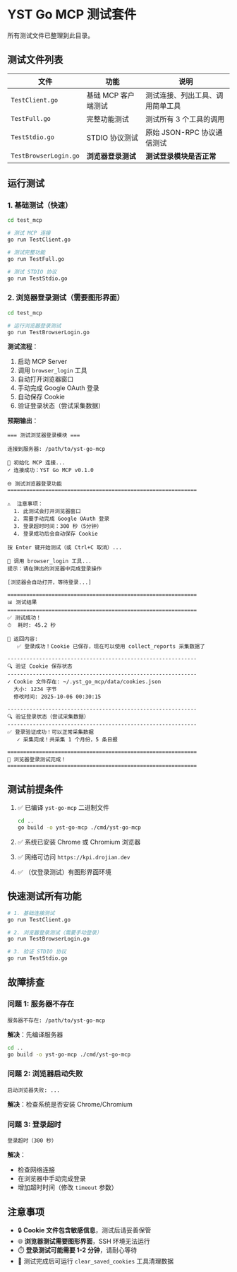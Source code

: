 # YST Go MCP 测试套件

所有测试文件已整理到此目录。

## 测试文件列表

| 文件 | 功能 | 说明 |
|------|------|------|
| `TestClient.go` | 基础 MCP 客户端测试 | 测试连接、列出工具、调用简单工具 |
| `TestFull.go` | 完整功能测试 | 测试所有 3 个工具的调用 |
| `TestStdio.go` | STDIO 协议测试 | 原始 JSON-RPC 协议通信测试 |
| `TestBrowserLogin.go` | **浏览器登录测试** | **测试登录模块是否正常** |

## 运行测试

### 1. 基础测试（快速）

```bash
cd test_mcp

# 测试 MCP 连接
go run TestClient.go

# 测试完整功能
go run TestFull.go

# 测试 STDIO 协议
go run TestStdio.go
```

### 2. 浏览器登录测试（需要图形界面）

```bash
cd test_mcp

# 运行浏览器登录测试
go run TestBrowserLogin.go
```

**测试流程**：
1. 启动 MCP Server
2. 调用 `browser_login` 工具
3. 自动打开浏览器窗口
4. 手动完成 Google OAuth 登录
5. 自动保存 Cookie
6. 验证登录状态（尝试采集数据）

**预期输出**：
```
=== 测试浏览器登录模块 ===

连接到服务器: /path/to/yst-go-mcp

📡 初始化 MCP 连接...
✓ 连接成功：YST Go MCP v0.1.0

🌐 测试浏览器登录功能
============================================================

⚠️  注意事项：
  1. 此测试会打开浏览器窗口
  2. 需要手动完成 Google OAuth 登录
  3. 登录超时时间：300 秒（5分钟）
  4. 登录成功后会自动保存 Cookie

按 Enter 键开始测试（或 Ctrl+C 取消）...

🚀 调用 browser_login 工具...
提示：请在弹出的浏览器中完成登录操作

[浏览器会自动打开，等待登录...]

============================================================
📊 测试结果
============================================================
✅ 测试成功！
⏱  耗时: 45.2 秒

📄 返回内容:
   ✅ 登录成功！Cookie 已保存，现在可以使用 collect_reports 采集数据了

------------------------------------------------------------
🔍 验证 Cookie 保存状态
------------------------------------------------------------
✓ Cookie 文件存在: ~/.yst_go_mcp/data/cookies.json
  大小: 1234 字节
  修改时间: 2025-10-06 00:30:15

------------------------------------------------------------
🔍 验证登录状态（尝试采集数据）
------------------------------------------------------------
✅ 登录验证成功！可以正常采集数据
   ✓ 采集完成！共采集 1 个月份，5 条日报

============================================================
🎉 浏览器登录测试完成！
============================================================
```

## 测试前提条件

1. ✅ 已编译 `yst-go-mcp` 二进制文件
   ```bash
   cd ..
   go build -o yst-go-mcp ./cmd/yst-go-mcp
   ```

2. ✅ 系统已安装 Chrome 或 Chromium 浏览器

3. ✅ 网络可访问 `https://kpi.drojian.dev`

4. ✅ （仅登录测试）有图形界面环境

## 快速测试所有功能

```bash
# 1. 基础连接测试
go run TestClient.go

# 2. 浏览器登录测试（需要手动登录）
go run TestBrowserLogin.go

# 3. 验证 STDIO 协议
go run TestStdio.go
```

## 故障排查

### 问题 1: 服务器不存在
```
服务器不存在: /path/to/yst-go-mcp
```
**解决**：先编译服务器
```bash
cd ..
go build -o yst-go-mcp ./cmd/yst-go-mcp
```

### 问题 2: 浏览器启动失败
```
启动浏览器失败: ...
```
**解决**：检查系统是否安装 Chrome/Chromium

### 问题 3: 登录超时
```
登录超时（300 秒）
```
**解决**：
- 检查网络连接
- 在浏览器中手动完成登录
- 增加超时时间（修改 `timeout` 参数）

## 注意事项

- 🔒 **Cookie 文件包含敏感信息**，测试后请妥善保管
- 🌐 **浏览器测试需要图形界面**，SSH 环境无法运行
- ⏱️ **登录测试可能需要 1-2 分钟**，请耐心等待
- 🧹 测试完成后可运行 `clear_saved_cookies` 工具清理数据
